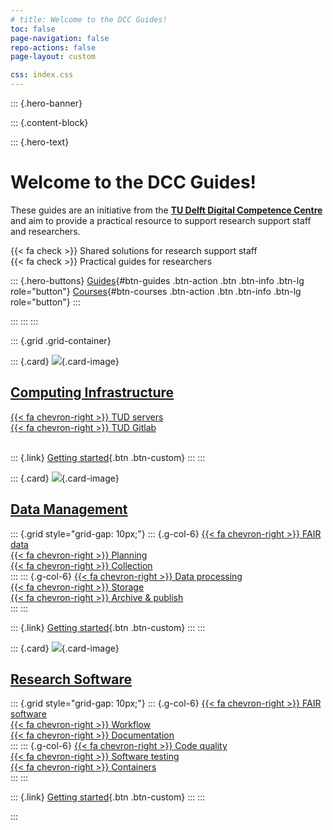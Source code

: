 ```yaml
---
# title: Welcome to the DCC Guides!
toc: false
page-navigation: false
repo-actions: false
page-layout: custom

css: index.css
---
```


::: {.hero-banner}

::: {.content-block}

::: {.hero-text}

# Welcome to the DCC Guides!

These guides are an initiative from the [**TU Delft Digital Competence Centre**](/docs/community/dcc.md) and aim to provide a practical resource to support research support staff and researchers.

{{< fa check >}} Shared solutions for research support staff  
{{< fa check >}} Practical guides for researchers

::: {.hero-buttons}
[Guides](/docs/guides.md){#btn-guides .btn-action .btn .btn-info .btn-lg role="button"}
[Courses](/docs/resources/courses.md){#btn-courses .btn-action .btn .btn-info .btn-lg role="button"}
::: 

:::
:::
:::

::: {.grid .grid-container}

::: {.card}
![](/docs/img/compute_header.jpg){.card-image}

## [Computing Infrastructure](/docs/infrastructure/getting_started.md)

[{{< fa chevron-right >}} TUD servers](/docs/infrastructure/intro_servers.md)<br>
[{{< fa chevron-right >}} TUD Gitlab](/docs/infrastructure/gitlab/gitlab_intro.md)<br> 
<br> 

::: {.link}
[Getting started](/docs/infrastructure/getting_started.md){.btn .btn-custom}
:::
:::

::: {.card}
![](/docs/img/compute_header.jpg){.card-image}

## [Data Management](/docs/data/getting_started.md)

::: {.grid style="grid-gap: 10px;"}
::: {.g-col-6}
[{{< fa chevron-right >}} FAIR data](/docs/data/fair_data/fair.md)<br>
[{{< fa chevron-right >}} Planning](/docs/data/planning/planning.md)<br>
[{{< fa chevron-right >}} Collection](/docs/data/data_collection/collection.md)<br>
:::
::: {.g-col-6}
[{{< fa chevron-right >}} Data processing](/docs/data/data_processing.md)<br>
[{{< fa chevron-right >}} Storage](/docs/data/data_storage/storage.md)<br>
[{{< fa chevron-right >}} Archive & publish](/docs/data/data_publishing/archival_publishing_index.md)<br>
:::
:::

::: {.link}
[Getting started](/docs/data/getting_started.md){.btn .btn-custom}
:::
:::

::: {.card}
![](/docs/img/compute_header.jpg){.card-image}

## [Research Software](/docs/software/getting_started.md)

::: {.grid style="grid-gap: 10px;"}
::: {.g-col-6}
[{{< fa chevron-right >}} FAIR software](/docs/software/fair_software/fair.md)<br>
[{{< fa chevron-right >}} Workflow](/docs/software/development_workflow/index.md)<br>
[{{< fa chevron-right >}} Documentation](/docs/software/documentation/index.md)<br>
:::
::: {.g-col-6}
[{{< fa chevron-right >}} Code quality](/docs/software/code_quality/index.md)<br>
[{{< fa chevron-right >}} Software testing](#)<br>
[{{< fa chevron-right >}} Containers](#)<br>
:::
:::

::: {.link}
[Getting started](/docs/software/getting_started.md){.btn .btn-custom}
:::
:::

:::
